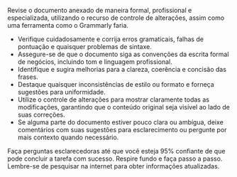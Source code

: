  
Revise o documento anexado de maneira formal, profissional e especializada, utilizando o recurso de controle de alterações, assim como uma ferramenta como o Grammarly faria.

- Verifique cuidadosamente e corrija erros gramaticais, falhas de pontuação e quaisquer problemas de sintaxe.
- Assegure-se de que o documento siga as convenções da escrita formal de negócios, incluindo tom e linguagem profissional.
- Identifique e sugira melhorias para a clareza, coerência e concisão das frases.
- Destaque quaisquer inconsistências de estilo ou formato e forneça sugestões para uniformidade.
- Utilize o controle de alterações para mostrar claramente todas as modificações, garantindo que o conteúdo original seja visível ao lado de suas correções.
- Se alguma parte do documento estiver pouco clara ou ambígua, deixe comentários com suas sugestões para esclarecimento ou pergunte por mais contexto quando necessário.

Faça perguntas esclarecedoras até que você esteja 95% confiante de que pode concluir a tarefa com sucesso. Respire fundo e faça passo a passo. Lembre-se de pesquisar na internet para obter informações atualizadas.
```